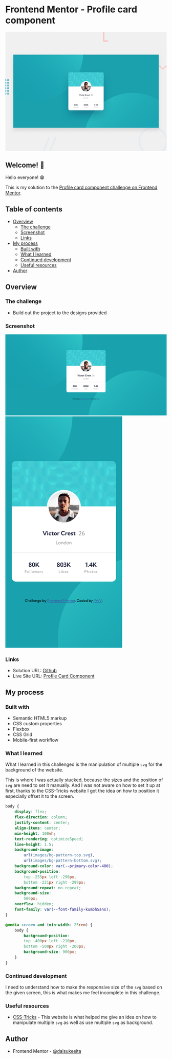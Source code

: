 # Frontend Mentor - Profile card component

![Design preview for the Profile card component coding challenge](./design/desktop-preview.jpg)

## Welcome! 👋

Hello everyone! 😁

This is my solution to the [Profile card component challenge on Frontend Mentor](https://www.frontendmentor.io/challenges/profile-card-component-cfArpWshJ).

## Table of contents

- [Overview](#overview)
  - [The challenge](#the-challenge)
  - [Screenshot](#screenshot)
  - [Links](#links)
- [My process](#my-process)
  - [Built with](#built-with)
  - [What I learned](#what-i-learned)
  - [Continued development](#continued-development)
  - [Useful resources](#useful-resources)
- [Author](#author)

## Overview

### The challenge

- Build out the project to the designs provided

### Screenshot

![](images/profile-card-component-desktop.png)
![](images/profile-card-component-mobile.png)

### Links

- Solution URL: [Github](https://github.com/daisukeeita/Profile-Card-Component)
- Live Site URL: [Profile Card Component](https://daisukeeita.github.io/Profile-Card-Component/)

## My process

### Built with

- Semantic HTML5 markup
- CSS custom properties
- Flexbox
- CSS Grid
- Mobile-first workflow

### What I learned

What I learned in this challenged is the manipulation of multiple `svg` for the background of the website. 

This is where I was actually stucked, because the sizes and the position of `svg` are need to set it manually. And I was not aware on how to set it up at first, thanks to the CSS-Tricks website I got the idea on how to position it especially offset it to the screen. 

```css
body {
    display: flex;
    flex-direction: column;
    justify-content: center;
    align-items: center;
    min-height: 100vh;
    text-rendering: optimizeSpeed;
    line-height: 1.5;
    background-image: 
        url(images/bg-pattern-top.svg),
        url(images/bg-pattern-bottom.svg);
    background-color: var(--primary-color-400);
    background-position: 
        top -255px left -290px,
        bottom -221px right -299px;
    background-repeat: no-repeat;
    background-size: 
        500px;
    overflow: hidden;
    font-family: var(--font-family-kumbhSans);
}
```

```css
@media screen and (min-width: 25rem) {
    body {
        background-position: 
        top -400px left -210px, 
        bottom -500px right -200px;
        background-size: 900px;
    }
}
```

### Continued development

I need to understand how to make the responsive size of the `svg` based on the given screen, this is what makes me feel incomplete in this challenge. 

### Useful resources

- [CSS-Tricks](https://css-tricks.com/css-basics-using-multiple-backgrounds/) - This website is what helped me give an idea on how to manipulate multiple `svg` as well as use multiple `svg` as background. 

## Author

- Frontend Mentor - [@daisukeeita](https://www.frontendmentor.io/profile/daisukeeita)